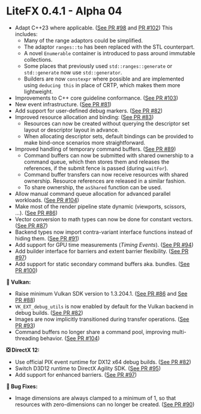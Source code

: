 # LiteFX 0.4.1 - Alpha 04

- Adapt C++23 where applicable. ([See PR #98](https://github.com/crud89/LiteFX/pull/98) and [PR #102](https://github.com/crud89/LiteFX/pull/102)) This includes:
  - Many of the range adaptors could be simplified.
  - The adaptor `ranges::to` has been replaced with the STL counterpart.
  - A novel `Enumerable` container is introduced to pass around immutable collections.
  - Some places that previously used `std::ranges::generate` or `std::generate` now use `std::generator`.
  - Builders are now `constexpr` where possible and are implemented using `deducing this` in place of CRTP, which makes them more lightweight.
- Improvements to C++ core guideline conformance. ([See PR #103](https://github.com/crud89/LiteFX/pull/103))
- New event infrastructure. ([See PR #81](https://github.com/crud89/LiteFX/pull/81))
- Add support for user-defined debug markers. ([See PR #82](https://github.com/crud89/LiteFX/pull/82))
- Improved resource allocation and binding: ([See PR #83](https://github.com/crud89/LiteFX/pull/83))
  - Resources can now be created without querying the descriptor set layout or descriptor layout in advance.
  - When allocating descriptor sets, default bindings can be provided to make bind-once scenarios more straightforward.
- Improved handling of temporary command buffers. ([See PR #89](https://github.com/crud89/LiteFX/pull/89))
  - Command buffers can now be submitted with shared ownership to a command queue, which then stores them and releases the references, if the submit fence is passed (during `waitFor`).
  - Command buffer transfers can now receive resources with shared ownership. Resource references are released in a similar fashion.
  - To share ownership, the `asShared` function can be used.
- Allow manual command queue allocation for advanced parallel workloads. ([See PR #104](https://github.com/crud89/LiteFX/pull/104))
- Make most of the render pipeline state dynamic (viewports, scissors, ...). ([See PR #86](https://github.com/crud89/LiteFX/pull/86))
- Vector conversion to math types can now be done for constant vectors. ([See PR #87](https://github.com/crud89/LiteFX/pull/87))
- Backend types now import contra-variant interface functions instead of hiding them. ([See PR #91](https://github.com/crud89/LiteFX/pull/91))
- Add support for GPU time measurements (*Timing Events*). ([See PR #94](https://github.com/crud89/LiteFX/pull/94))
- Add builder interface for barriers and extent barrier flexibility. ([See PR #97](https://github.com/crud89/LiteFX/pull/97))
- Add support for static secondary command buffers aka. bundles. ([See PR #100](https://github.com/crud89/LiteFX/pull/100))

**🌋 Vulkan:**

- Raise minimum Vulkan SDK version to 1.3.204.1. ([See PR #86](https://github.com/crud89/LiteFX/pull/86) and [See PR #88](https://github.com/crud89/LiteFX/pull/88))
- `VK_EXT_debug_utils` is now enabled by default for the Vulkan backend in debug builds. ([See PR #82](https://github.com/crud89/LiteFX/pull/82))
- Images are now implicitly transitioned during transfer operations. ([See PR #93](https://github.com/crud89/LiteFX/pull/93))
- Command buffers no longer share a command pool, improving multi-threading behavior. ([See PR #104](https://github.com/crud89/LiteFX/pull/104))

**❎ DirectX 12:**

- Use official PIX event runtime for DX12 x64 debug builds. ([See PR #82](https://github.com/crud89/LiteFX/pull/82))
- Switch D3D12 runtime to DirectX Agility SDK. ([See PR #95](https://github.com/crud89/LiteFX/pull/95))
- Add support for enhanced barriers. ([See PR #97](https://github.com/crud89/LiteFX/pull/97))

**🐞 Bug Fixes:**

- Image dimensions are always clamped to a minimum of 1, so that resources with zero-dimensions can no longer be created. ([See PR #90](https://github.com/crud89/LiteFX/pull/90))
